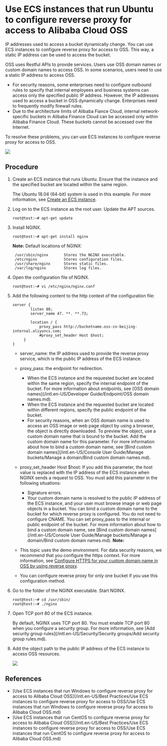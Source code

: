 # Use ECS instances that run Ubuntu to configure reverse proxy for access to Alibaba Cloud OSS

IP addresses used to access a bucket dynamically change. You can use ECS instances to configure reverse proxy for access to OSS. This way, a static IP address can be used to access the bucket.

OSS uses Restful APIs to provide services. Users use OSS domain names or custom domain names to access OSS. In some scenarios, users need to use a static IP address to access OSS.

-   For security reasons, some enterprises need to configure outbound rules to specify that internal employees and business systems can access only the specified public IP address. However, the IP addresses used to access a bucket in OSS dynamically change. Enterprises need to frequently modify firewall rules.
-   Due to the architecture limits of Alibaba Fiance Cloud, internal network-specific buckets in Alibaba Finance Cloud can be accessed only within Alibaba Finance Cloud. These buckets cannot be accessed over the Internet.

To resolve these problems, you can use ECS instances to configure reverse proxy for access to OSS.

![](https://static-aliyun-doc.oss-accelerate.aliyuncs.com/assets/img/en-US/9454449951/p38572.png)

## Procedure

1.  Create an ECS instance that runs Ubuntu. Ensure that the instance and the specified bucket are located within the same region.

    The Ubuntu 18.04 \(64-bit\) system is used in this example. For more information, see [Create an ECS instance]().

2.  Log on to the ECS instance as the root user. Update the APT sources.

    ```
    root@test:~# apt-get update
    ```

3.  Install NGINX.

    ```
    root@test:~# apt-get install nginx
    ```

    **Note:** Default locations of NGINX:

    ```
     /usr/sbin/nginx       Stores the NGINX executable. 
     /etc/nginx            Stores configuration files. 
     /usr/share/nginx      Stores static files. 
     /var/log/nginx        Stores log files.
    ```

4.  Open the configuration file of NGINX.

    ```
    root@test:~# vi /etc/nginx/nginx.conf
    ```

5.  Add the following content to the http context of the configuration file:

    ```
    server {
            listen 80;
            server_name 47. **. **.73; 
    
            location / {
                proxy_pass http://bucketname.oss-cn-beijing-internal.aliyuncs.com; 
                #proxy_set_header Host $host; 
         }  
    }
    ```

    -   server\_name: the IP address used to provide the reverse proxy service, which is the public IP address of the ECS instance.
    -   proxy\_pass: the endpoint for redirection.
        -   When the ECS instance and the requested bucket are located within the same region, specify the internal endpoint of the bucket. For more information about endpoints, see [OSS domain names](/intl.en-US/Developer Guide/Endpoint/OSS domain names.md).
        -   When the ECS instance and the requested bucket are located within different regions, specify the public endpoint of the bucket.
        -   For security reasons, when an OSS domain name is used to access an OSS image or web page object by using a browser, the object is directly downloaded. To preview the object, use a custom domain name that is bound to the bucket. Add the custom domain name for this parameter. For more information about how to bind a custom domain name, see [Bind custom domain names](/intl.en-US/Console User Guide/Manage buckets/Manage a domain/Bind custom domain names.md).
    -   proxy\_set\_header Host $host: If you add this parameter, the host value is replaced with the IP address of the ECS instance when NGINX sends a request to OSS. You must add this parameter in the following situations:
        -   Signature errors.
        -   Your custom domain name is resolved to the public IP address of the ECS instance, and your user must browse image or web page objects in a bucket. You can bind a custom domain name to the bucket for which reverse proxy is configured. You do not need to configure CNAME. You can set proxy\_pass to the internal or public endpoint of the bucket. For more information about how to bind a custom domain name, see [Bind custom domain names](/intl.en-US/Console User Guide/Manage buckets/Manage a domain/Bind custom domain names.md).
    **Note:**

    -   This topic uses the demo environment. For data security reasons, we recommend that you configure the https context. For more information, see [Configure HTTPS for your custom domain name in OSS by using reverse proxy](https://www.alibabacloud.com/help/zh/faq-detail/39544.htm).
    -   You can configure reverse proxy for only one bucket if you use this configuration method.
6.  Go to the folder of the NGINX executable. Start NGINX.

    ```
    root@test:~# cd /usr/sbin/
    root@test:~# ./nginx
    ```

7.  Open TCP port 80 of the ECS instance.

    By default, NGINX uses TCP port 80. You must enable TCP port 80 when you configure a security group. For more information, see [Add security group rules](/intl.en-US/Security/Security groups/Add security group rules.md).

8.  Add the object path to the public IP address of the ECS instance to access OSS resources.

    ![](https://static-aliyun-doc.oss-accelerate.aliyuncs.com/assets/img/en-US/8454449951/p38580.png)


## References

-   [Use ECS instances that run Windows to configure reverse proxy for access to Alibaba Cloud OSS](/intl.en-US/Best Practices/Use ECS instances to configure reverse proxy for access to OSS/Use ECS instances that run Windows to configure reverse proxy for access to Alibaba
         Cloud OSS.md)
-   [Use ECS instances that run CentOS to configure reverse proxy for access to Alibaba Cloud OSS](/intl.en-US/Best Practices/Use ECS instances to configure reverse proxy for access to OSS/Use ECS instances that run CentOS to configure reverse proxy for access to Alibaba
         Cloud OSS.md)

